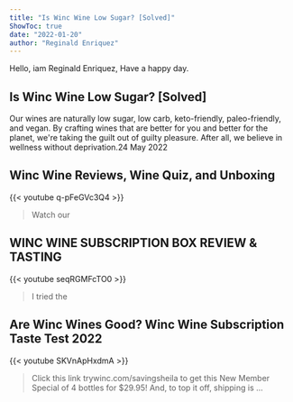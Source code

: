 ```yaml
---
title: "Is Winc Wine Low Sugar? [Solved]"
ShowToc: true 
date: "2022-01-20"
author: "Reginald Enriquez" 
---
```


Hello, iam Reginald Enriquez, Have a happy day.
## Is Winc Wine Low Sugar? [Solved]
Our wines are naturally low sugar, low carb, keto-friendly, paleo-friendly, and vegan. By crafting wines that are better for you and better for the planet, we're taking the guilt out of guilty pleasure. After all, we believe in wellness without deprivation.24 May 2022

## Winc Wine Reviews, Wine Quiz, and Unboxing
{{< youtube q-pFeGVc3Q4 >}}
>Watch our 

## WINC WINE SUBSCRIPTION BOX REVIEW & TASTING
{{< youtube seqRGMFcTO0 >}}
>I tried the 

## Are Winc Wines Good? Winc Wine Subscription Taste Test 2022
{{< youtube SKVnApHxdmA >}}
>Click this link trywinc.com/savingsheila to get this New Member Special of 4 bottles for $29.95! And, to top it off, shipping is ...

